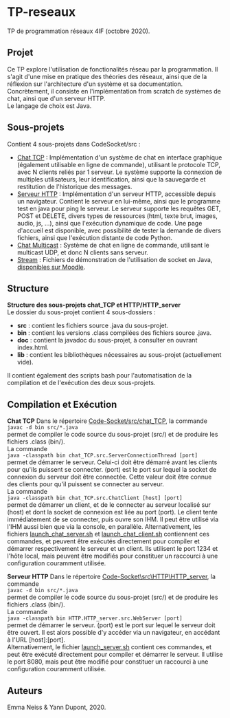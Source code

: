 # TP-reseaux
TP de programmation réseaux 4IF (octobre 2020).

## Projet

Ce TP explore l'utilisation de fonctionalités réseau par la programmation. Il s'agit d'une mise en pratique des théories des réseaux, ainsi que de la réflexion sur l'architecture d'un système et sa documentation.  
Concrètement, il consiste en l'implémentation from scratch de systèmes de chat, ainsi que d'un serveur HTTP.  
Le langage de choix est Java.

## Sous-projets

Contient 4 sous-projets dans CodeSocket/src :
- [Chat TCP](Code-Socket/src/chat_TCP) : Implémentation d'un système de chat en interface graphique (également utilisable en ligne de commande), utilisant le protocole TCP, avec N clients reliés par 1 serveur. Le système supporte la connexion de multiples utilisateurs, leur identification, ainsi que la sauvegarde et restitution de l'historique des messages.
- [Serveur HTTP](Code-Socket/src/HTTP) : Implémentation d'un serveur HTTP, accessible depuis un navigateur. Contient le serveur en lui-même, ainsi que le programme test en java pour ping le serveur. Le serveur supporte les requêtes GET, POST et DELETE, divers types de ressources (html, texte brut, images, audio, js, ...), ainsi que l'exécution dynamique de code. Une page d'accueil est disponible, avec possibilité de tester la demande de divers fichiers, ainsi que l'exécution distante de code Python.
- [Chat Multicast](Code-Socket/src/chat_multicast) : Système de chat en ligne de commande, utilisant le multicast UDP, et donc N clients sans serveur.
- [Stream](Code-Socket/src/stream) : Fichiers de démonstration de l'utilisation de socket en Java, [disponibles sur Moodle](https://moodle.insa-lyon.fr/course/view.php?id=5793).

## Structure

**Structure des sous-projets chat_TCP et HTTP/HTTP_server**  
Le dossier du sous-projet contient 4 sous-dossiers :
- **src** : contient les fichiers source .java du sous-projet.
- **bin** : contient les versions .class compilées des fichiers source .java.
- **doc** : contient la javadoc du sous-projet, à consulter en ouvrant index.html.
- **lib** : contient les bibliothèques nécessaires au sous-projet (actuellement vide).

Il contient également des scripts bash pour l'automatisation de la compilation et de l'exécution des deux sous-projets.

## Compilation et Exécution

**Chat TCP**
Dans le répertoire [Code-Socket/src/chat_TCP](Code-Socket/src/chat_TCP), la commande  
    `javac -d bin src/*.java`  
permet de compiler le code source du sous-projet (src/) et de produire les fichiers .class (bin/).  
La commande  
    `java -classpath bin chat_TCP.src.ServerConnectionThread [port]`  
permet de démarrer le serveur. Celui-ci doit être démarré avant les clients pour qu'ils puissent se connecter. (port) est le port sur lequel la socket de connexion du serveur doit être connectée. Cette valeur doit être connue des clients pour qu'il puissent se connecter au serveur.  
La commande  
    `java -classpath bin chat_TCP.src.ChatClient [host] [port]`  
permet de démarrer un client, et de le connecter au serveur localisé sur (host) et dont la socket de connexion est liée au port (port). Le client tente immédiatement de se connecter, puis ouvre son IHM. Il peut être utilisé via l'IHM aussi bien que via la console, en parallèle.
Alternativement, les fichiers [launch_chat_server.sh](Code-Socket/src/chat_TCP/launch_chat_server.sh) et [launch_chat_client.sh](Code-Socket/src/chat_TCP/launch_chat_client.sh) contiennent ces commandes, et peuvent être exécutés directement pour compiler et démarrer respectivement le serveur et un client. Ils utilisent le port 1234 et l'hôte local, mais peuvent être modifiés pour constituer un raccourci à une configuration couramment utilisée.

**Serveur HTTP**
Dans le répertoire [Code-Socket\src\HTTP\HTTP_server](Code-Socket\src\HTTP\HTTP_server), la commande  
    `javac -d bin src/*.java`  
permet de compiler le code source du sous-projet (src/) et de produire les fichiers .class (bin/).  
La commande  
    `java -classpath bin HTTP.HTTP_server.src.WebServer [port]`  
permet de démarrer le serveur. (port) est le port sur lequel le serveur doit être ouvert. Il est alors possible d'y accéder via un navigateur, en accédant à l'URL [host]:[port].  
Alternativement, le fichier [launch_server.sh](Code-Socket\src\HTTP\HTTP_server/launch_chat_server.sh) contient ces commandes, et peut être exécuté directement pour compiler et démarrer le serveur. Il utilise le port 8080, mais peut être modifié pour constituer un raccourci à une configuration couramment utilisée.

## Auteurs

Emma Neiss & Yann Dupont, 2020.
